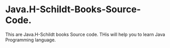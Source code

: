 Java.H-Schildt-Books-Source-Code.
=================================
This are Java.H-Schildt books Source code. THis will help you to learn Java Programming language. 

